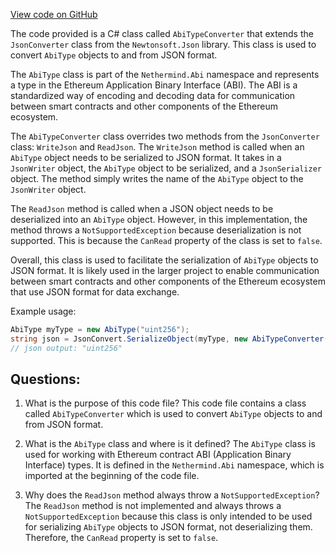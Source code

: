 [View code on GitHub](https://github.com/nethermindeth/nethermind/Nethermind.Blockchain/Contracts/Json/AbiTypeConverter.cs)

The code provided is a C# class called `AbiTypeConverter` that extends the `JsonConverter` class from the `Newtonsoft.Json` library. This class is used to convert `AbiType` objects to and from JSON format. 

The `AbiType` class is part of the `Nethermind.Abi` namespace and represents a type in the Ethereum Application Binary Interface (ABI). The ABI is a standardized way of encoding and decoding data for communication between smart contracts and other components of the Ethereum ecosystem. 

The `AbiTypeConverter` class overrides two methods from the `JsonConverter` class: `WriteJson` and `ReadJson`. The `WriteJson` method is called when an `AbiType` object needs to be serialized to JSON format. It takes in a `JsonWriter` object, the `AbiType` object to be serialized, and a `JsonSerializer` object. The method simply writes the name of the `AbiType` object to the `JsonWriter` object. 

The `ReadJson` method is called when a JSON object needs to be deserialized into an `AbiType` object. However, in this implementation, the method throws a `NotSupportedException` because deserialization is not supported. This is because the `CanRead` property of the class is set to `false`. 

Overall, this class is used to facilitate the serialization of `AbiType` objects to JSON format. It is likely used in the larger project to enable communication between smart contracts and other components of the Ethereum ecosystem that use JSON format for data exchange. 

Example usage:

```csharp
AbiType myType = new AbiType("uint256");
string json = JsonConvert.SerializeObject(myType, new AbiTypeConverter());
// json output: "uint256"
```
## Questions: 
 1. What is the purpose of this code file?
   This code file contains a class called `AbiTypeConverter` which is used to convert `AbiType` objects to and from JSON format.

2. What is the `AbiType` class and where is it defined?
   The `AbiType` class is used for working with Ethereum contract ABI (Application Binary Interface) types. It is defined in the `Nethermind.Abi` namespace, which is imported at the beginning of the code file.

3. Why does the `ReadJson` method always throw a `NotSupportedException`?
   The `ReadJson` method is not implemented and always throws a `NotSupportedException` because this class is only intended to be used for serializing `AbiType` objects to JSON format, not deserializing them. Therefore, the `CanRead` property is set to `false`.